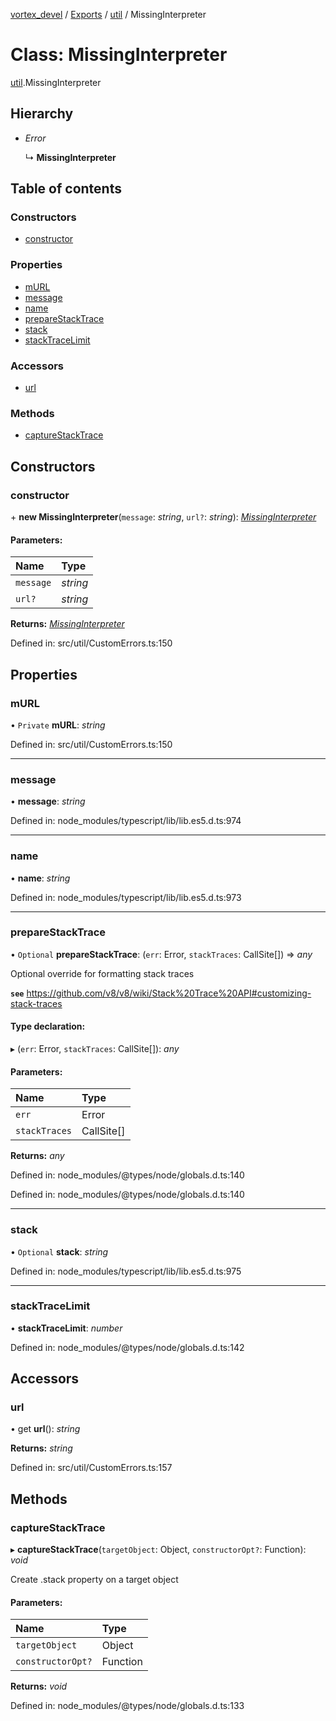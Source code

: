 [vortex_devel](../README.md) / [Exports](../modules.md) / [util](../modules/util.md) / MissingInterpreter

# Class: MissingInterpreter

[util](../modules/util.md).MissingInterpreter

## Hierarchy

* *Error*

  ↳ **MissingInterpreter**

## Table of contents

### Constructors

- [constructor](util.missinginterpreter.md#constructor)

### Properties

- [mURL](util.missinginterpreter.md#murl)
- [message](util.missinginterpreter.md#message)
- [name](util.missinginterpreter.md#name)
- [prepareStackTrace](util.missinginterpreter.md#preparestacktrace)
- [stack](util.missinginterpreter.md#stack)
- [stackTraceLimit](util.missinginterpreter.md#stacktracelimit)

### Accessors

- [url](util.missinginterpreter.md#url)

### Methods

- [captureStackTrace](util.missinginterpreter.md#capturestacktrace)

## Constructors

### constructor

\+ **new MissingInterpreter**(`message`: *string*, `url?`: *string*): [*MissingInterpreter*](util.missinginterpreter.md)

#### Parameters:

Name | Type |
:------ | :------ |
`message` | *string* |
`url?` | *string* |

**Returns:** [*MissingInterpreter*](util.missinginterpreter.md)

Defined in: src/util/CustomErrors.ts:150

## Properties

### mURL

• `Private` **mURL**: *string*

Defined in: src/util/CustomErrors.ts:150

___

### message

• **message**: *string*

Defined in: node_modules/typescript/lib/lib.es5.d.ts:974

___

### name

• **name**: *string*

Defined in: node_modules/typescript/lib/lib.es5.d.ts:973

___

### prepareStackTrace

• `Optional` **prepareStackTrace**: (`err`: Error, `stackTraces`: CallSite[]) => *any*

Optional override for formatting stack traces

**`see`** https://github.com/v8/v8/wiki/Stack%20Trace%20API#customizing-stack-traces

#### Type declaration:

▸ (`err`: Error, `stackTraces`: CallSite[]): *any*

#### Parameters:

Name | Type |
:------ | :------ |
`err` | Error |
`stackTraces` | CallSite[] |

**Returns:** *any*

Defined in: node_modules/@types/node/globals.d.ts:140

Defined in: node_modules/@types/node/globals.d.ts:140

___

### stack

• `Optional` **stack**: *string*

Defined in: node_modules/typescript/lib/lib.es5.d.ts:975

___

### stackTraceLimit

• **stackTraceLimit**: *number*

Defined in: node_modules/@types/node/globals.d.ts:142

## Accessors

### url

• get **url**(): *string*

**Returns:** *string*

Defined in: src/util/CustomErrors.ts:157

## Methods

### captureStackTrace

▸ **captureStackTrace**(`targetObject`: Object, `constructorOpt?`: Function): *void*

Create .stack property on a target object

#### Parameters:

Name | Type |
:------ | :------ |
`targetObject` | Object |
`constructorOpt?` | Function |

**Returns:** *void*

Defined in: node_modules/@types/node/globals.d.ts:133
